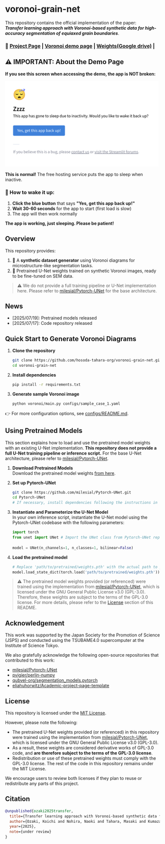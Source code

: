 # voronoi-grain-net

This repository contains the official implementation of the paper:  
**_Transfer learning approach with Voronoi-based synthetic data for high-accuracy segmentation of equiaxed grain boundaries_**.

### 🔗 [Project Page](https://hosoda-tahara-org.github.io/voronoi-grain-net/) | [Voronoi demo page](https://voronoi-web.streamlit.app/) | [Weights(Google drive)](https://drive.google.com/drive/folders/1LeuwNjhs0DscPj5WA_630ilwzXm3i521?usp=sharing) |


## ⚠️ IMPORTANT: About the Demo Page

**If you see this screen when accessing the demo, the app is NOT broken:**

<img src="sleep.png" alt="App sleep screen" width="500"/>

**This is normal!** The free hosting service puts the app to sleep when inactive.

### 🔄 How to wake it up:
1. **Click the blue button** that says **"Yes, get this app back up!"**
2. **Wait 30-60 seconds** for the app to start (first load is slow)
3. The app will then work normally

**The app is working, just sleeping. Please be patient!**


## Overview

This repository provides:

1. 🧪 A **synthetic dataset generator** using Voronoi diagrams for microstructure-like segmentation tasks.
2. 🧠 Pretrained U-Net weights trained on synthetic Voronoi images, ready to be fine-tuned on SEM data.

> ⚠️ We do not provide a full training pipeline or U-Net implementation here. Please refer to [milesial/Pytorch-UNet](https://github.com/milesial/Pytorch-UNet) for the base architecture.


## News

- [2025/07/19]: Pretrained models released
- [2025/07/17]: Code repository released


## Quick Start to Generate Voronoi Diagrams
1. **Clone the repository**
   ```bash
   git clone https://github.com/hosoda-tahara-org/voronoi-grain-net.git
   cd voronoi-grain-net
   ```

2. **Install dependencies**
   ```bash
   pip install -r requirements.txt
   ```

3. **Generate sample Voronoi image**
   ```bash
   python voronoi/main.py configs/sample_case_1.yaml 
   ```

👉 For more configuration options, see [configs/README.md](configs/README.md).


## Using Pretrained Models

This section explains how to load and use the pretrained model weights with an existing U-Net implementation. **This repository does not provide a full U-Net training pipeline or inference script.** For the base U-Net architecture, please refer to [milesial/Pytorch-UNet](https://github.com/milesial/Pytorch-UNet).


1.  **Download Pretrained Models**  
   Download the pretrained model weights [from here](https://drive.google.com/drive/folders/1LeuwNjhs0DscPj5WA_630ilwzXm3i521?usp=sharing).

2. **Set up Pytorch-UNet**
   ```bash
   git clone https://github.com/milesial/Pytorch-UNet.git
   cd Pytorch-UNet
   # If necessary, install dependencies following the instructions in the Pytorch-UNet repository's README.
   ```

3. **Instantiate and Parameterize the U-Net Model**  
   In your own inference script, instantiate the U-Net model using the Pytorch-UNet codebase with the following parameters:

   ```python
   import torch
   from unet import UNet # Import the UNet class from Pytorch-UNet repository

   model = UNet(n_channels=1, n_classes=1, bilinear=False)
   ```

4. **Load the pretrained model**
   ```python
   # Replace 'path/to/pretrained/weights.pth' with the actual path to your downloaded weights file.
   model.load_state_dict(torch.load('path/to/pretrained/weights.pth'))
   ```

> ⚠️ The pretrained model weights provided (or referenced) were trained using the implementation from [milesial/Pytorch-UNet](https://github.com/milesial/Pytorch-UNet), which is licensed under the GNU General Public License v3.0 (GPL-3.0). Therefore, these weights are subject to the terms of the GPL-3.0 license. For more details, please refer to the [License](#license) section of this README.

## Acknowledgement

This work was supported by the Japan Society for the Promotion of Science (JSPS) and conducted using the TSUBAME4.0 supercomputer at the Institute of Science Tokyo.

We also gratefully acknowledge the following open-source repositories that contributed to this work:
- [milesial/Pytorch-UNet](https://github.com/milesial/Pytorch-UNet)
- [pvigier/perlin-numpy](https://github.com/pvigier/perlin-numpy)
- [qubvel-org/segmentation_models.pytorch](https://github.com/qubvel-org/segmentation_models.pytorch)
- [eliahuhorwitz/Academic-project-page-template](https://github.com/eliahuhorwitz/Academic-project-page-template)


## License

This repository is licensed under the [MIT License](./LICENSE).

However, please note the following:

- The pretrained U-Net weights provided (or referenced) in this repository were trained using the implementation from [milesial/Pytorch-UNet](https://github.com/milesial/Pytorch-UNet), which is licensed under the GNU General Public License v3.0 (GPL-3.0).
- As a result, these weights are considered derivative works of GPL-3.0 code, and **are therefore subject to the terms of the GPL-3.0 license**.
- Redistribution or use of these pretrained weights must comply with the GPL-3.0 license. The rest of the code in this repository remains under the MIT License.

We encourage users to review both licenses if they plan to reuse or redistribute any parts of this project.


## Citation

```bibtex
@unpublished{ozaki2025transfer,
  title={Transfer learning approach with Voronoi-based synthetic data for high-accuracy segmentation of equiaxed grain boundaries},
  author={Ozaki, Koichi and Nohira, Naoki and Tahara, Masaki and Kumazawa, Itsuo and Hosoda, Hideki},
  year={2025},
  note={under review}
}
```
